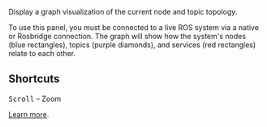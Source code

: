 Display a graph visualization of the current node and topic topology.

To use this panel, you must be connected to a live ROS system via a native or Rosbridge connection. The graph will show how the system's nodes (blue rectangles), topics (purple diamonds), and services (red rectangles) relate to each other.

## Shortcuts

<kbd>Scroll</kbd> – Zoom

[Learn more](https://foxglove.dev/docs/panels/topic-graph).
